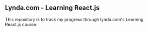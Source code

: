 ## Lynda.com - Learning React.js

This repository is to track my progress through lynda.com's Learning React.js course.
